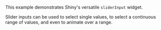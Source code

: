 This example demonstrates Shiny's versatile `sliderInput` widget. 

Slider inputs can be used to select single values,  to select a continuous range of values,  and even to animate over a range.
